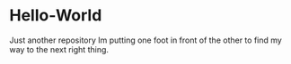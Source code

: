 # Hello-World
Just another repository
Im putting one foot in front of the other to find my way to the next right thing.  
